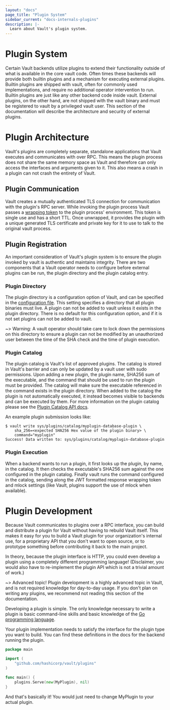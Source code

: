 ```yaml
---
layout: "docs"
page_title: "Plugin System"
sidebar_current: "docs-internals-plugins"
description: |-
  Learn about Vault's plugin system.
---
```


# Plugin System
Certain Vault backends utilize plugins to extend their functionality outside of
what is available in the core vault code. Often times these backends will
provide both builtin plugins and a mechanism for executing external plugins.
Builtin plugins are shipped with vault, often for commonly used implementations,
and require no additional operator intervention to run. Builtin plugins are
just like any other backend code inside vault. External plugins, on the other
hand, are not shipped with the vault binary and must be registered to vault by
a privileged vault user. This section of the documentation will describe the
architecture and security of external plugins. 

# Plugin Architecture
Vault's plugins are completely separate, standalone applications that Vault
executes and communicates with over RPC. This means the plugin process does not
share the same memory space as Vault and therefore can only access the
interfaces and arguments given to it. This also means a crash in a plugin can not
crash the entirety of Vault.

## Plugin Communication
Vault creates a mutually authenticated TLS connection for communication with the
plugin's RPC server. While invoking the plugin process Vault passes a [wrapping
token](https://www.vaultproject.io/docs/concepts/response-wrapping.html) to the
plugin process' environment. This token is single use and has a short TTL. Once
unwrapped, it provides the plugin with a unique generated TLS certificate and
private key for it to use to talk to the original vault process. 

## Plugin Registration
An important consideration of Vault's plugin system is to ensure the plugin
invoked by vault is authentic and maintains integrity. There are two components
that a Vault operator needs to configure before external plugins can be run, the
plugin directory and the plugin catalog entry.

### Plugin Directory
The plugin directory is a configuration option of Vault, and can be specified in
the [configuration file](https://www.vaultproject.io/docs/configuration/index.html).
This setting specifies a directory that all plugin binaries must live. A plugin
can not be added to vault unless it exists in the plugin directory. There is no
default for this configuration option, and if it is not set plugins can not be
added to vault.

~> Warning: A vault operator should take care to lock down the permissions on
this directory to ensure a plugin can not be modified by an unauthorized user
between the time of the SHA check and the time of plugin execution.

### Plugin Catalog
The plugin catalog is Vault's list of approved plugins. The catalog is stored in
Vault's barrier and can only be updated by a vault user with sudo permissions.
Upon adding a new plugin, the plugin name, SHA256 sum of the executable, and the
command that should be used to run the plugin must be provided. The catalog will
make sure the executable referenced in the command exists in the plugin
directory. When added to the catalog the plugin is not automatically executed,
it instead becomes visible to backends and can be executed by them. For more
information on the plugin catalog please see the [Plugin Catalog API
docs](/api/system/plugins-catalog.html).

An example plugin submission looks like:

```
$ vault write sys/plugins/catalog/myplugin-database-plugin \ 
    sha_256=<expected SHA256 Hex value of the plugin binary> \
    command="myplugin"
Success! Data written to: sys/plugins/catalog/myplugin-database-plugin
```


### Plugin Execution
When a backend wants to run a plugin, it first looks up the plugin, by name, in
the catalog. It then checks the executable's SHA256 sum against the one
configured in the plugin catalog. Finally vault runs the command configured in
the catalog, sending along the JWT formatted response wrapping token and mlock
settings (like Vault, plugins support the use of mlock when available).

# Plugin Development
Because Vault communicates to plugins over a RPC interface, you can build and
distribute a plugin for Vault without having to rebuild Vault itself. This makes
it easy for you to build a Vault plugin for your organization's internal use,
for a proprietary API that you don't want to open source, or to prototype
something before contributing it back to the main project.

In theory, because the plugin interface is HTTP, you could even develop a plugin
using a completely different programming language! (Disclaimer, you would also
have to re-implement the plugin API which is not a trivial amount of work.)

~> Advanced topic! Plugin development is a highly advanced topic in Vault, and
is not required knowledge for day-to-day usage. If you don't plan on writing any
plugins, we recommend not reading this section of the documentation.

Developing a plugin is simple. The only knowledge necessary to write
a plugin is basic command-line skills and basic knowledge of the
[Go programming language](http://golang.org).

Your plugin implementation needs to satisfy the interface for the plugin
type you want to build. You can find these definitions in the docs for the
backend running the plugin.

```go
package main

import (
	"github.com/hashicorp/vault/plugins"
)

func main() {
	plugins.Serve(new(MyPlugin), nil)
}
```

And that's basically it! You would just need to change MyPlugin to your actual
plugin.
